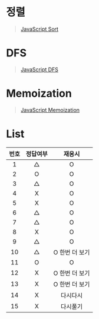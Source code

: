 # 정렬
> [JavaScript Sort](../../../theory/recursive.md)

# DFS
> [JavaScript DFS](../../../theory/dfs.md)

# Memoization
> [JavaScript Memoization](../../../theory/memoization.md)

# List
|번호|정답여부|재응시|
|:---:|:---:|:---:|
|1|△|O|
|2|O|O|
|3|△|O|
|4|X|O|
|5|X|O|
|6|△|O|
|7|△|O|
|8|X|O|
|9|△|O|
|10|△|O 한번 더 보기|
|11|O|O|
|12|X|O 한번 더 보기|
|13|X|O 한번 더 보기|
|14|X|다시다시|
|15|X|다시풀기|